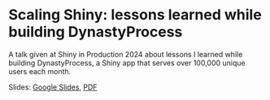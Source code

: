 # Scaling Shiny: lessons learned while building DynastyProcess

A talk given at Shiny in Production 2024 about lessons I learned
while building DynastyProcess, a Shiny app that serves over 100,000 
unique users each month. 

Slides: [Google Slides](), [PDF]()
